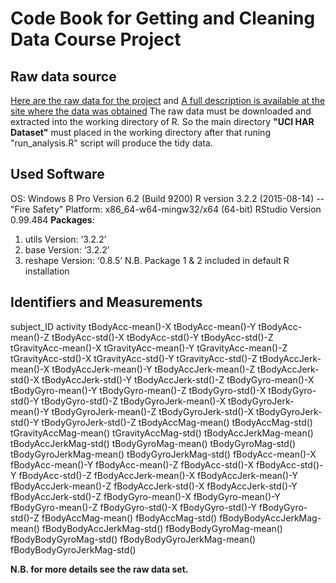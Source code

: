 Code Book for Getting and Cleaning Data Course Project
=======
Raw data source
-------
[Here are the raw data for the project](https://d396qusza40orc.cloudfront.net/getdata%2Fprojectfiles%2FUCI%20HAR%20Dataset.zip)
and [A full description is available at the site where the data was obtained](http://archive.ics.uci.edu/ml/datasets/Human+Activity+Recognition+Using+Smartphones)
The raw data must be downloaded and extracted into the working directory of R. So the main directory **"UCI HAR Dataset"** must placed in the working directory after that runing "run_analysis.R" script will produce the tidy data.

Used Software
-------
OS: Windows 8 Pro Version 6.2 (Build 9200)
R version 3.2.2 (2015-08-14) -- "Fire Safety"
Platform: x86_64-w64-mingw32/x64 (64-bit)
RStudio Version 0.99.484
**Packages**:
1. utils     Version: ‘3.2.2’
2. base     Version: ‘3.2.2’
3. reshape     Version: ‘0.8.5’
N.B. Package 1 & 2 included in default R installation

Identifiers and Measurements
-------
subject_ID
activity
tBodyAcc-mean()-X
tBodyAcc-mean()-Y
tBodyAcc-mean()-Z
tBodyAcc-std()-X
tBodyAcc-std()-Y
tBodyAcc-std()-Z
tGravityAcc-mean()-X
tGravityAcc-mean()-Y
tGravityAcc-mean()-Z
tGravityAcc-std()-X
tGravityAcc-std()-Y
tGravityAcc-std()-Z
tBodyAccJerk-mean()-X
tBodyAccJerk-mean()-Y
tBodyAccJerk-mean()-Z
tBodyAccJerk-std()-X
tBodyAccJerk-std()-Y
tBodyAccJerk-std()-Z
tBodyGyro-mean()-X
tBodyGyro-mean()-Y
tBodyGyro-mean()-Z
tBodyGyro-std()-X
tBodyGyro-std()-Y
tBodyGyro-std()-Z
tBodyGyroJerk-mean()-X
tBodyGyroJerk-mean()-Y
tBodyGyroJerk-mean()-Z
tBodyGyroJerk-std()-X
tBodyGyroJerk-std()-Y
tBodyGyroJerk-std()-Z
tBodyAccMag-mean()
tBodyAccMag-std()
tGravityAccMag-mean()
tGravityAccMag-std()
tBodyAccJerkMag-mean()
tBodyAccJerkMag-std()
tBodyGyroMag-mean()
tBodyGyroMag-std()
tBodyGyroJerkMag-mean()
tBodyGyroJerkMag-std()
fBodyAcc-mean()-X
fBodyAcc-mean()-Y
fBodyAcc-mean()-Z
fBodyAcc-std()-X
fBodyAcc-std()-Y
fBodyAcc-std()-Z
fBodyAccJerk-mean()-X
fBodyAccJerk-mean()-Y
fBodyAccJerk-mean()-Z
fBodyAccJerk-std()-X
fBodyAccJerk-std()-Y
fBodyAccJerk-std()-Z
fBodyGyro-mean()-X
fBodyGyro-mean()-Y
fBodyGyro-mean()-Z
fBodyGyro-std()-X
fBodyGyro-std()-Y
fBodyGyro-std()-Z
fBodyAccMag-mean()
fBodyAccMag-std()
fBodyBodyAccJerkMag-mean()
fBodyBodyAccJerkMag-std()
fBodyBodyGyroMag-mean()
fBodyBodyGyroMag-std()
fBodyBodyGyroJerkMag-mean()
fBodyBodyGyroJerkMag-std()

**N.B. for more details see the raw data set.**